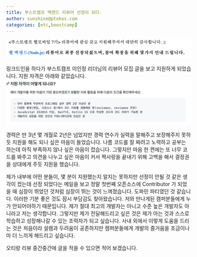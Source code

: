 ```yaml
---
title: 부스트캠프 백엔드 리뷰어 선정이 되다. 
author: sunshine@ptokos.com
categories: [etc,boostcamp]
---
```


 
![Alt text](/assets/img/etc/부스트캠프-리뷰어-선정-이메일.png)


링크드인을 하다가 부스트캠프 이인정 리더님의 리뷰어 모집 글을 보고 지원하게 되었습니다.
지원 자격은 아래와 같았습니다.
![Alt text](/assets/img/etc/부스트캠프-리뷰어-지원자격.png)

경력은 만 3년 몇 개월로 2년은 넘었지만 경력 연수가 실력을 말해주고 보장해주지 못하듯 지원을 해도 되나 싶은 마음이 들었습니다.
나름 코드를 잘 짜려고 노력하고 공부는 하는데 아직 부족하지 않나 싶은 마음이 컸습니다. 
그렇지만 마음 한 켠에는 또 너무 코드를 봐주고 의견을 나누고 싶은 마음이 커서 짝사랑을 끝내기 위해 고백을 해서 결정권을 상대에게 주듯 지원을 했습니다.

제가 내부에 어떤 분들이, 몇 분이 지원했는지 알지는 못하지만 선정이 안될 것 같은 생각이 컸는데 선정 되었다는 메일을 보고 정말 첫번째 오픈소스에 Contributor 가 되었을 때 심장이 뛰었던 것처럼 심장이 뛰는 것이 느껴졌습니다.
도파민 파티였던 것 같습니다. 이러한 기분 좋은 것도 잠시 부담감도 찾아왔습니다. 저와 만나게된 캠퍼분들에게 누가 안되어야하기 때문입니다. 
제가 절대 최고의 개발자는 아니고 수준 높은 개발자도 아니라고 저는 생각합니다. 그렇지만 제가 전달해드리고 싶은 것은 제가 아는 것과 스스로 학습하고 성장해나갈 수 있는 조력자가 되고 싶습니다.
사내 외에서 이렇게 도움을 드리는 것은 처음이라 설렘과 두려움이 공존하지만 캠퍼분들에게 개발의 즐거움을 조금이나마 더 느끼게 해드리고 싶습니다.

오티랑 리뷰 중간중간에 글을 적을 수 있으면 적어 보겠습니다.
